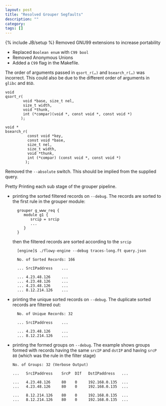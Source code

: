 ```yaml
---
layout: post
title: "Resolved Grouper Segfaults"
description: ""
category: 
tags: []
---
```

{% include JB/setup %}
Removed GNU99 extensions to increase portability

- Replaced `Boolean enum`  with `C99 bool`
- Removed Anonymous Unions
- Added a `C99` flag in the Makefile.

The order of arguments passed in `qsort_r(…)` and `bsearch_r(…)` was incorrect.
This could also be due to the different order of arguments in `glibc` and `BSD`.

    void 
    qsort_r(
            void *base, size_t nel, 
            size_t width, 
            void *thunk, 
            int (*compar)(void *, const void *, const void *)
           );
    		
    void *
    bsearch_r(
              const void *key, 
              const void *base, 
              size_t nel, 
              size_t width, 
              void *thunk, 
              int (*compar) (const void *, const void *)
             );
    		  
Removed the `--absolute` switch. This should be implied from the supplied query.

Pretty Printing each sub stage of the grouper pipeline.

- printing the sorted filtered records on `--debug`. 
	The records are sorted to the first rule in the grouper module:

		grouper g_www_req {
		   module g1 {
		      srcip = srcip
			  ...
		   }	  
		}
		
	then the filtered records are sorted according to the `srcip`

	 	[engine]$ ./flowy-engine --debug traces-long.ft query.json
	
		No. of Sorted Records: 166
		
		...	SrcIPaddress    ...
	
		...	4.23.48.126     ...
		...	4.23.48.126     ...
		...	4.23.48.126     ...
		...	8.12.214.126    ...

		

- printing the unique sorted records on `--debug`.	The duplicate sorted records are filtered out:

		No. of Unique Records: 32
		
		...	SrcIPaddress    ...
	
		...	4.23.48.126     ...
		...	8.12.214.126    ... 
		
- printing the formed groups on `--debug`. The example shows groups formed with records having the same `srcIP` and `dstIP`
and having `srcP 80` (which was the rule in the filter stage)

      No. of Groups: 32 (Verbose Output)

      ...	SrcIPaddress    SrcP  DIf   DstIPaddress   ...

      ...	4.23.48.126     80    0     192.168.0.135  ...
      ...	4.23.48.126     80    0     192.168.0.135  ...

      ...	8.12.214.126    80    0     192.168.0.135  ...
      ...	8.12.214.126    80    0     192.168.0.135  ...
